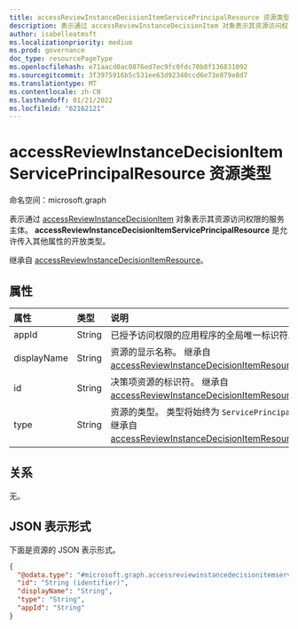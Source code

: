 ```yaml
---
title: accessReviewInstanceDecisionItemServicePrincipalResource 资源类型
description: 表示通过 accessReviewInstanceDecisionItem 对象表示其资源访问权限的服务主体。
author: isabelleatmsft
ms.localizationpriority: medium
ms.prod: governance
doc_type: resourcePageType
ms.openlocfilehash: e71aacd0ac0876ed7ec9fc0fdc70b8f136831092
ms.sourcegitcommit: 3f3975916b5c531ee63d92340ccd6e73e879e8d7
ms.translationtype: MT
ms.contentlocale: zh-CN
ms.lasthandoff: 01/21/2022
ms.locfileid: "62162121"
---
```

# <a name="accessreviewinstancedecisionitemserviceprincipalresource-resource-type"></a>accessReviewInstanceDecisionItemServicePrincipalResource 资源类型

命名空间：microsoft.graph

表示通过 [accessReviewInstanceDecisionItem](accessreviewinstancedecisionitem.md) 对象表示其资源访问权限的服务主体。 **accessReviewInstanceDecisionItemServicePrincipalResource** 是允许传入其他属性的开放类型。

继承自 [accessReviewInstanceDecisionItemResource](accessreviewinstancedecisionItemresource.md)。

## <a name="properties"></a>属性
|属性|类型|说明|
|:---|:---|:---|
| appId | String | 已授予访问权限的应用程序的全局唯一标识符。 |
| displayName | String | 资源的显示名称。 继承自 [accessReviewInstanceDecisionItemResource](accessreviewinstancedecisionItemresource.md)。|
| id | String | 决策项资源的标识符。 继承自 [accessReviewInstanceDecisionItemResource](accessreviewinstancedecisionItemresource.md)。 |
| type | String | 资源的类型。 类型将始终为 `ServicePrincipal` 。  继承自 [accessReviewInstanceDecisionItemResource](accessreviewinstancedecisionItemresource.md)。 |


## <a name="relationships"></a>关系
无。

## <a name="json-representation"></a>JSON 表示形式
下面是资源的 JSON 表示形式。
<!-- {
  "blockType": "resource",
  "@odata.type": "microsoft.graph.accessreviewinstancedecisionitemserviceprincipalresource",
  "baseType": "microsoft.graph.accessReviewInstanceDecisionItemResource",
  "openType": true
}
-->
``` json
{
  "@odata.type": "#microsoft.graph.accessreviewinstancedecisionitemserviceprincipalresource",
  "id": "String (identifier)",
  "displayName": "String",
  "type": "String",
  "appId": "String"
}
```
